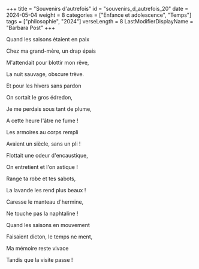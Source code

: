 +++
title = "Souvenirs d'autrefois"
id = "souvenirs_d_autrefois_20"
date = 2024-05-04
weight = 8
categories = ["Enfance et adolescence", "Temps"]
tags = ["philosophie", "2024"]
verseLength = 8
LastModifierDisplayName = "Barbara Post"
+++

Quand les saisons étaient en paix

Chez ma grand-mère, un drap épais

M'attendait pour blottir mon rêve,

La nuit sauvage, obscure trève.

Et pour les hivers sans pardon

On sortait le gros édredon,

Je me perdais sous tant de plume,

A cette heure l'âtre ne fume !

Les armoires au corps rempli

Avaient un siècle, sans un pli !

Flottait une odeur d'encaustique,

On entretient et l'on astique !

Range ta robe et tes sabots,

La lavande les rend plus beaux !

Caresse le manteau d'hermine,

Ne touche pas la naphtaline !

Quand les saisons en mouvement

Faisaient dicton, le temps ne ment,

Ma mémoire reste vivace

Tandis que la visite passe !
